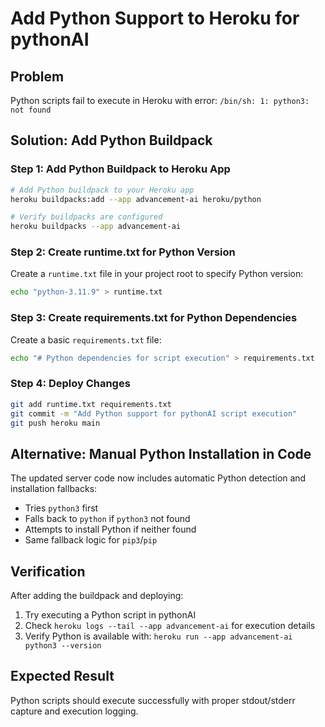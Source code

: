 # Add Python Support to Heroku for pythonAI

## Problem
Python scripts fail to execute in Heroku with error: `/bin/sh: 1: python3: not found`

## Solution: Add Python Buildpack

### Step 1: Add Python Buildpack to Heroku App
```bash
# Add Python buildpack to your Heroku app
heroku buildpacks:add --app advancement-ai heroku/python

# Verify buildpacks are configured
heroku buildpacks --app advancement-ai
```

### Step 2: Create runtime.txt for Python Version
Create a `runtime.txt` file in your project root to specify Python version:
```bash
echo "python-3.11.9" > runtime.txt
```

### Step 3: Create requirements.txt for Python Dependencies
Create a basic `requirements.txt` file:
```bash
echo "# Python dependencies for script execution" > requirements.txt
```

### Step 4: Deploy Changes
```bash
git add runtime.txt requirements.txt
git commit -m "Add Python support for pythonAI script execution"
git push heroku main
```

## Alternative: Manual Python Installation in Code
The updated server code now includes automatic Python detection and installation fallbacks:
- Tries `python3` first
- Falls back to `python` if `python3` not found
- Attempts to install Python if neither found
- Same fallback logic for `pip3`/`pip`

## Verification
After adding the buildpack and deploying:
1. Try executing a Python script in pythonAI
2. Check `heroku logs --tail --app advancement-ai` for execution details
3. Verify Python is available with: `heroku run --app advancement-ai python3 --version`

## Expected Result
Python scripts should execute successfully with proper stdout/stderr capture and execution logging.